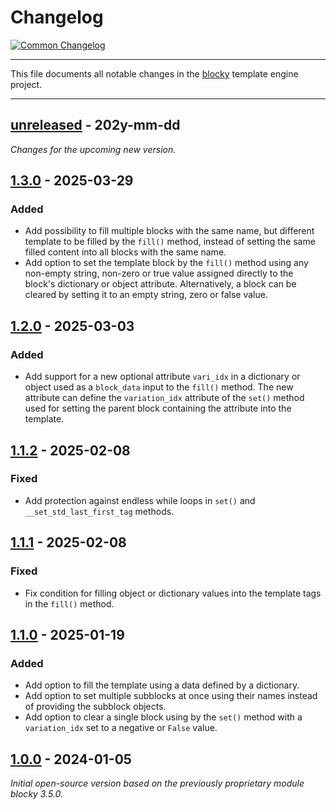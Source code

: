 # Changelog

[![Common Changelog](https://common-changelog.org/badge.svg)](https://common-changelog.org)

---

This file documents all notable changes in the [blocky](https://github.com/lubomilko/blocky)
template engine project.

---


## [unreleased] - 202y-mm-dd

*Changes for the upcoming new version.*


## [1.3.0] - 2025-03-29

### Added

- Add possibility to fill multiple blocks with the same name, but different template to be
  filled by the `fill()` method, instead of setting the same filled content into all blocks
  with the same name.
- Add option to set the template block by the `fill()` method using any non-empty string,
  non-zero or true value assigned directly to the block's dictionary or object attribute.
  Alternatively, a block can be cleared by setting it to an empty string, zero or false value.


## [1.2.0] - 2025-03-03

### Added

- Add support for a new optional attribute `vari_idx` in a dictionary or object used as a
  `block_data` input to the `fill()` method. The new attribute can define the `variation_idx`
  attribute of the `set()` method used for setting the parent block containing the attribute into
  the template.


## [1.1.2] - 2025-02-08

### Fixed

- Add protection against endless while loops in `set()` and `__set_std_last_first_tag` methods.


## [1.1.1] - 2025-02-08

### Fixed

- Fix condition for filling object or dictionary values into the template tags in the `fill()` method.


## [1.1.0] - 2025-01-19

### Added

- Add option to fill the template using a data defined by a dictionary.
- Add option to set multiple subblocks at once using their names instead of providing the subblock
  objects.
- Add option to clear a single block using by the `set()` method with a `variation_idx` set to a
  negative or `False` value. 


## [1.0.0] - 2024-01-05

*Initial open-source version based on the previously proprietary module blocky 3.5.0.*


[unreleased]: https://github.com/lubomilko/blocky
[1.3.0]: https://github.com/lubomilko/blocky/releases/tag/1.3.0
[1.2.0]: https://github.com/lubomilko/blocky/releases/tag/1.2.0
[1.1.2]: https://github.com/lubomilko/blocky/releases/tag/1.1.2
[1.1.1]: https://github.com/lubomilko/blocky/releases/tag/1.1.1
[1.1.0]: https://github.com/lubomilko/blocky/releases/tag/1.1.0
[1.0.0]: https://github.com/lubomilko/blocky/releases/tag/1.0.0
